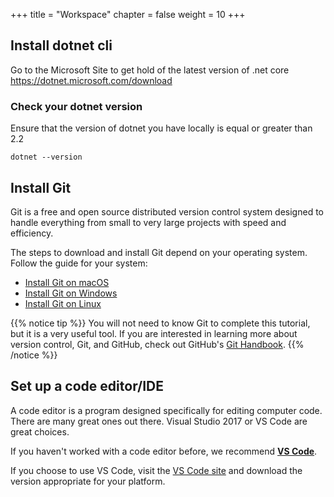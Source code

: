 +++
title = "Workspace"
chapter = false
weight = 10
+++

## Install dotnet cli

Go to the Microsoft Site to get hold of the latest version of .net core https://dotnet.microsoft.com/download

### Check your dotnet version

Ensure that the version of dotnet you have locally is equal or greater than 2.2

```
dotnet --version
```

## Install Git

Git is a free and open source distributed version control system designed to handle everything from small to very large projects with speed and efficiency. 

The steps to download and install Git depend on your operating system. Follow the guide for your system:

- [Install Git on macOS](https://www.atlassian.com/git/tutorials/install-git#mac-os-x)
- [Install Git on Windows](https://www.atlassian.com/git/tutorials/install-git#windows)
- [Install Git on Linux](https://www.atlassian.com/git/tutorials/install-git#linux)

{{% notice tip %}}
You will not need to know Git to complete this tutorial, but it is a very useful tool. If you are interested in learning more about version control, Git, and GitHub, check out GitHub's [Git Handbook](https://guides.github.com/introduction/git-handbook/).
{{% /notice %}}

## Set up a code editor/IDE

A code editor is a program designed specifically for editing computer code. There are many great ones out there. Visual Studio 2017 or VS Code are great choices.

If you haven't worked with a code editor before, we recommend [**VS Code**](https://code.visualstudio.com/).

If you choose to use VS Code, visit the [VS Code site](https://code.visualstudio.com/#alt-downloads) and download the version appropriate for your platform.